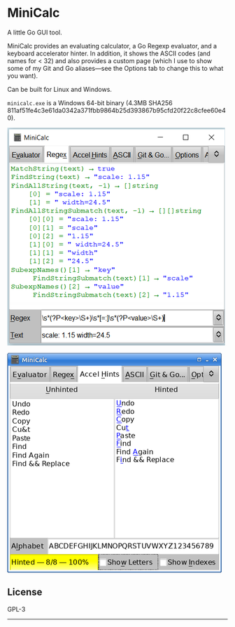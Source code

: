 # MiniCalc

A little Go GUI tool.

MiniCalc provides an evaluating calculator, a Go Regexp evaluator, and a
keyboard accelerator hinter. In addition, it shows the ASCII codes (and
names for < 32) and also provides a custom page (which I use to show some of
my Git and Go aliases—see the Options tab to change this to what you want).

Can be built for Linux and Windows.

`minicalc.exe` is a Windows 64-bit binary (4.3MB SHA256
811af51fe4c3e61da0342a371fbb9864b25d393867b95cfd20f22c8cfee60e40).

![Screenshot (Regex tab)](images/regex-screenshot.png)

![Screenshot (Accel Hints tab)](images/accel-screenshot.png)

## License

GPL-3

---
